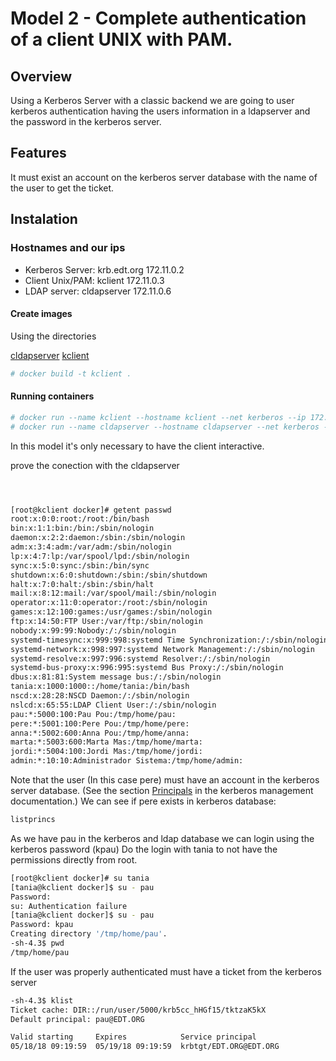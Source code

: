 # Model 2 - Complete authentication of a client UNIX with PAM.

## Overview

Using a Kerberos Server with a classic backend we are going to user kerberos authentication having the users information in a ldapserver and the password in the kerberos server.


## Features
It must exist an account  on the kerberos server database with the name of the user to get the ticket.

## Instalation
### Hostnames and our ips

- Kerberos Server: krb.edt.org  172.11.0.2
- Client Unix/PAM: kclient      172.11.0.3
- LDAP server:     cldapserver  172.11.0.6



#### Create images
Using the directories

[cldapserver](https://github.com/isx434324/kerberosproject/tree/master/backendClassic/cldapserver)
[kclient](https://github.com/isx434324/kerberosproject/tree/master/backendClassic/kclient)

 ```bash
 # docker build -t kclient . 
 ```

 
#### Running containers
 ```bash
 # docker run --name kclient --hostname kclient --net kerberos --ip 172.11.0.3 -it kclient
 # docker run --name cldapserver --hostname cldapserver --net kerberos --ip 172.11.0.6 -it cldapserver
 ```

In this model it's only necessary to have the client interactive.


prove the conection with the cldapserver

 ```bash



[root@kclient docker]# getent passwd 
root:x:0:0:root:/root:/bin/bash
bin:x:1:1:bin:/bin:/sbin/nologin
daemon:x:2:2:daemon:/sbin:/sbin/nologin
adm:x:3:4:adm:/var/adm:/sbin/nologin
lp:x:4:7:lp:/var/spool/lpd:/sbin/nologin
sync:x:5:0:sync:/sbin:/bin/sync
shutdown:x:6:0:shutdown:/sbin:/sbin/shutdown
halt:x:7:0:halt:/sbin:/sbin/halt
mail:x:8:12:mail:/var/spool/mail:/sbin/nologin
operator:x:11:0:operator:/root:/sbin/nologin
games:x:12:100:games:/usr/games:/sbin/nologin
ftp:x:14:50:FTP User:/var/ftp:/sbin/nologin
nobody:x:99:99:Nobody:/:/sbin/nologin
systemd-timesync:x:999:998:systemd Time Synchronization:/:/sbin/nologin
systemd-network:x:998:997:systemd Network Management:/:/sbin/nologin
systemd-resolve:x:997:996:systemd Resolver:/:/sbin/nologin
systemd-bus-proxy:x:996:995:systemd Bus Proxy:/:/sbin/nologin
dbus:x:81:81:System message bus:/:/sbin/nologin
tania:x:1000:1000::/home/tania:/bin/bash
nscd:x:28:28:NSCD Daemon:/:/sbin/nologin
nslcd:x:65:55:LDAP Client User:/:/sbin/nologin
pau:*:5000:100:Pau Pou:/tmp/home/pau:
pere:*:5001:100:Pere Pou:/tmp/home/pere:
anna:*:5002:600:Anna Pou:/tmp/home/anna:
marta:*:5003:600:Marta Mas:/tmp/home/marta:
jordi:*:5004:100:Jordi Mas:/tmp/home/jordi:
admin:*:10:10:Administrador Sistema:/tmp/home/admin:


 ``` 

Note that the user (In this case pere) must have an account in the kerberos server database. (See the section [Principals](https://github.com/isx434324/kerberosproject/tree/master/backendClassic/krb.edt.org) in the kerberos management documentation.)
We can see if pere exists in kerberos database:

 ```bash
listprincs
 ``` 
 

As we have pau in the kerberos and ldap database we can login using the kerberos password (kpau)
Do the login with tania to not have the permissions directly from root.

 ```bash
[root@kclient docker]# su tania
[tania@kclient docker]$ su - pau
Password: 
su: Authentication failure
[tania@kclient docker]$ su - pau
Password: kpau
Creating directory '/tmp/home/pau'.
-sh-4.3$ pwd
/tmp/home/pau

 ``` 


If the user was properly authenticated must have a ticket from the kerberos server

 ```bash
-sh-4.3$ klist 
Ticket cache: DIR::/run/user/5000/krb5cc_hHGf15/tktzaK5kX
Default principal: pau@EDT.ORG

Valid starting     Expires            Service principal
05/18/18 09:19:59  05/19/18 09:19:59  krbtgt/EDT.ORG@EDT.ORG
 ``` 
 


